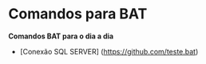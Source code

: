 # Comandos para BAT


**Comandos BAT para o dia a dia**

- [Conexão SQL SERVER] (https://github.com/teste.bat)
